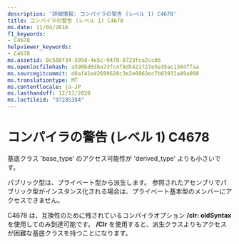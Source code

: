```yaml
---
description: '詳細情報: コンパイラの警告 (レベル 1) C4678'
title: コンパイラの警告 (レベル 1) C4678
ms.date: 11/04/2016
f1_keywords:
- C4678
helpviewer_keywords:
- C4678
ms.assetid: 0c588f34-595d-4e5c-9470-8723fca2cc06
ms.openlocfilehash: a590bd03ba73fc4f8d5421727e5e35ac1384ffaa
ms.sourcegitcommit: d6af41e42699628c3e2e6063ec7b03931a49a098
ms.translationtype: MT
ms.contentlocale: ja-JP
ms.lasthandoff: 12/11/2020
ms.locfileid: "97285384"
---
```

# <a name="compiler-warning-level-1-c4678"></a>コンパイラの警告 (レベル 1) C4678

基底クラス 'base_type' のアクセス可能性が 'derived_type' よりも小さいです。

パブリック型は、プライベート型から派生します。 参照されたアセンブリでパブリック型がインスタンス化される場合は、プライベート基本型のメンバーにアクセスできません。

C4678 は、互換性のために残されているコンパイラオプション **/clr: oldSyntax** を使用してのみ到達可能です。 **/Clr** を使用すると、派生クラスよりもアクセスが困難な基底クラスを持つことになります。
